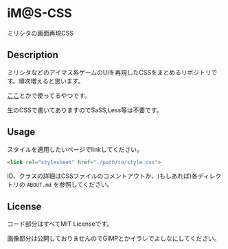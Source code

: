 # iM@S-CSS

ミリシタの画面再現CSS

## Description

ミリシタなどのアイマス系ゲームのUIを再現したCSSをまとめるリポジトリです。順次増えると思います。

[ここ](https://millionlive.miyacorata.net)とかで使ってるやつです。

生のCSSで書いてありますのでSaSS,Less等は不要です。

## Usage

スタイルを適用したいページでlinkしてください。

```html
<link rel="stylesheet" href="./path/to/style.css">
```

ID、クラスの詳細はCSSファイルのコメントアウトか、(もしあれば)各ディレクトリの `ABOUT.md` を参照してください。

## License

コード部分はすべてMIT Licenseです。

画像部分は公開しておりませんのでGIMPとかイラレでよしなにしてください。
